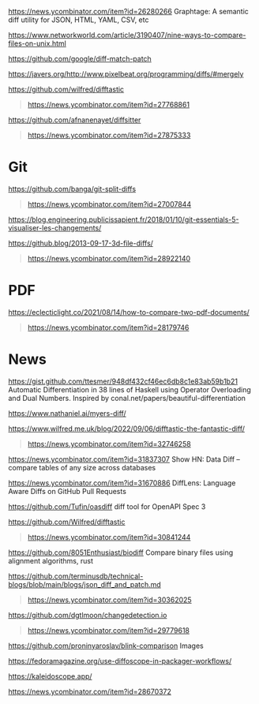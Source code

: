 https://news.ycombinator.com/item?id=26280266 Graphtage: A semantic diff utility for JSON, HTML, YAML, CSV, etc

https://www.networkworld.com/article/3190407/nine-ways-to-compare-files-on-unix.html

https://github.com/google/diff-match-patch

https://javers.org/http://www.pixelbeat.org/programming/diffs/#mergely

https://github.com/wilfred/difftastic
> https://news.ycombinator.com/item?id=27768861

https://github.com/afnanenayet/diffsitter
> https://news.ycombinator.com/item?id=27875333

# Git
https://github.com/banga/git-split-diffs
> https://news.ycombinator.com/item?id=27007844

https://blog.engineering.publicissapient.fr/2018/01/10/git-essentials-5-visualiser-les-changements/

https://github.blog/2013-09-17-3d-file-diffs/
> https://news.ycombinator.com/item?id=28922140

# PDF
https://eclecticlight.co/2021/08/14/how-to-compare-two-pdf-documents/
> https://news.ycombinator.com/item?id=28179746

# News
https://gist.github.com/ttesmer/948df432cf46ec6db8c1e83ab59b1b21 Automatic Differentiation in 38 lines of Haskell using Operator Overloading and Dual Numbers. Inspired by conal.net/papers/beautiful-differentiation
> 

https://www.nathaniel.ai/myers-diff/

https://www.wilfred.me.uk/blog/2022/09/06/difftastic-the-fantastic-diff/
> https://news.ycombinator.com/item?id=32746258

https://news.ycombinator.com/item?id=31837307 Show HN: Data Diff – compare tables of any size across databases

https://news.ycombinator.com/item?id=31670886 DiffLens: Language Aware Diffs on GitHub Pull Requests

https://github.com/Tufin/oasdiff diff tool for OpenAPI Spec 3

https://github.com/Wilfred/difftastic
> https://news.ycombinator.com/item?id=30841244

https://github.com/8051Enthusiast/biodiff Compare binary files using alignment algorithms, rust

https://github.com/terminusdb/technical-blogs/blob/main/blogs/json_diff_and_patch.md
> https://news.ycombinator.com/item?id=30362025

https://github.com/dgtlmoon/changedetection.io
> https://news.ycombinator.com/item?id=29779618

https://github.com/proninyaroslav/blink-comparison Images

https://fedoramagazine.org/use-diffoscope-in-packager-workflows/

https://kaleidoscope.app/

https://news.ycombinator.com/item?id=28670372



